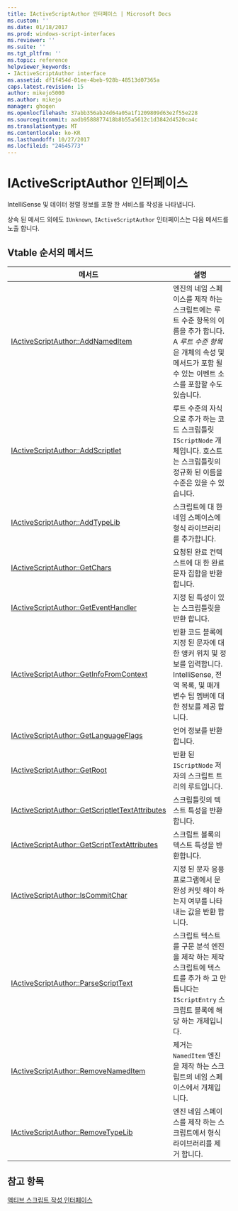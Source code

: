 ```yaml
---
title: IActiveScriptAuthor 인터페이스 | Microsoft Docs
ms.custom: ''
ms.date: 01/18/2017
ms.prod: windows-script-interfaces
ms.reviewer: ''
ms.suite: ''
ms.tgt_pltfrm: ''
ms.topic: reference
helpviewer_keywords:
- IActiveScriptAuthor interface
ms.assetid: df1f454d-01ee-4beb-928b-48513d07365a
caps.latest.revision: 15
author: mikejo5000
ms.author: mikejo
manager: ghogen
ms.openlocfilehash: 37abb356ab24d64a05a1f1209809d63e2f55e228
ms.sourcegitcommit: aadb9588877418b8b55a5612c1d3842d4520ca4c
ms.translationtype: MT
ms.contentlocale: ko-KR
ms.lasthandoff: 10/27/2017
ms.locfileid: "24645773"
---
```

# <a name="iactivescriptauthor-interface"></a>IActiveScriptAuthor 인터페이스
IntelliSense 및 데이터 정렬 정보를 포함 한 서비스를 작성을 나타냅니다.  
  
 상속 된 메서드 외에도 `IUnknown`, `IActiveScriptAuthor` 인터페이스는 다음 메서드를 노출 합니다.  
  
## <a name="methods-in-vtable-order"></a>Vtable 순서의 메서드  
  
|메서드|설명|  
|------------|-----------------|  
|[IActiveScriptAuthor::AddNamedItem](../../winscript/reference/iactivescriptauthor-addnameditem.md)|엔진의 네임 스페이스를 제작 하는 스크립트에는 루트 수준 항목의 이름을 추가 합니다. A *루트 수준 항목* 은 개체의 속성 및 메서드가 포함 될 수 있는 이벤트 소스를 포함할 수도 있습니다.|  
|[IActiveScriptAuthor::AddScriptlet](../../winscript/reference/iactivescriptauthor-addscriptlet.md)|루트 수준의 자식으로 추가 하는 코드 스크립틀릿 `IScriptNode` 개체입니다. 호스트는 스크립틀릿의 정규화 된 이름을 수준은 있을 수 있습니다.|  
|[IActiveScriptAuthor::AddTypeLib](../../winscript/reference/iactivescriptauthor-addtypelib.md)|스크립트에 대 한 네임 스페이스에 형식 라이브러리를 추가합니다.|  
|[IActiveScriptAuthor::GetChars](../../winscript/reference/iactivescriptauthor-getchars.md)|요청된 완료 컨텍스트에 대 한 완료 문자 집합을 반환합니다.|  
|[IActiveScriptAuthor::GetEventHandler](../../winscript/reference/iactivescriptauthor-geteventhandler.md)|지정 된 특성이 있는 스크립틀릿을 반환 합니다.|  
|[IActiveScriptAuthor::GetInfoFromContext](../../winscript/reference/iactivescriptauthor-getinfofromcontext.md)|반환 코드 블록에 지정 된 문자에 대 한 앵커 위치 및 정보를 입력합니다. IntelliSense, 전역 목록, 및 매개 변수 팁 멤버에 대 한 정보를 제공 합니다.|  
|[IActiveScriptAuthor::GetLanguageFlags](../../winscript/reference/iactivescriptauthor-getlanguageflags.md)|언어 정보를 반환합니다.|  
|[IActiveScriptAuthor::GetRoot](../../winscript/reference/iactivescriptauthor-getroot.md)|반환 된 `IScriptNode` 저자의 스크립트 트리의 루트입니다.|  
|[IActiveScriptAuthor::GetScriptletTextAttributes](../../winscript/reference/iactivescriptauthor-getscriptlettextattributes.md)|스크립틀릿의 텍스트 특성을 반환 합니다.|  
|[IActiveScriptAuthor::GetScriptTextAttributes](../../winscript/reference/iactivescriptauthor-getscripttextattributes.md)|스크립트 블록의 텍스트 특성을 반환합니다.|  
|[IActiveScriptAuthor::IsCommitChar](../../winscript/reference/iactivescriptauthor-iscommitchar.md)|지정 된 문자 응용 프로그램에서 문 완성 커밋 해야 하는지 여부를 나타내는 값을 반환 합니다.|  
|[IActiveScriptAuthor::ParseScriptText](../../winscript/reference/iactivescriptauthor-parsescripttext.md)|스크립트 텍스트를 구문 분석 엔진을 제작 하는 제작 스크립트에 텍스트를 추가 하 고 만듭니다는 `IScriptEntry` 스크립트 블록에 해당 하는 개체입니다.|  
|[IActiveScriptAuthor::RemoveNamedItem](../../winscript/reference/iactivescriptauthor-removenameditem.md)|제거는 `NamedItem` 엔진을 제작 하는 스크립트의 네임 스페이스에서 개체입니다.|  
|[IActiveScriptAuthor::RemoveTypeLib](../../winscript/reference/iactivescriptauthor-removetypelib.md)|엔진 네임 스페이스를 제작 하는 스크립트에서 형식 라이브러리를 제거 합니다.|  
  
## <a name="see-also"></a>참고 항목  
 [액티브 스크립트 작성 인터페이스](../../winscript/reference/active-script-authoring-interfaces.md)